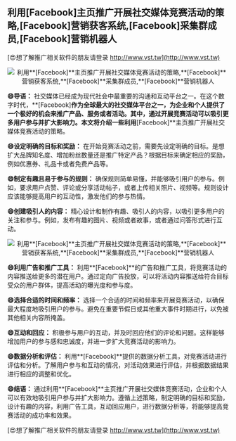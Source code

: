## **利用**[Facebook]**主页推广开展社交媒体竞赛活动的策略,**[Facebook]**营销获客系统,**[Facebook]**采集群成员,**[Facebook]**营销机器人**

[😍想了解推广相关软件的朋友请登录 http://www.vst.tw](http://www.vst.tw)

 <center><img src="https://vst.tw/MP4/tuiguang/png/4.png" alt="利用**[Facebook]**主页推广开展社交媒体竞赛活动的策略,**[Facebook]**营销获客系统,**[Facebook]**采集群成员,**[Facebook]**营销机器人"></center>

**😄导语：**
社交媒体已经成为现代社会中最重要的沟通和互动平台之一。在这个数字时代，**[Facebook]**作为全球最大的社交媒体平台之一，为企业和个人提供了一个极好的机会来推广产品、服务或者活动。其中，通过开展竞赛活动可以吸引更多用户参与并扩大影响力。本文将介绍一些利用**[Facebook]**主页推广开展社交媒体竞赛活动的策略。

**😄设定明确的目标和奖励：**
在开始竞赛活动之前，需要先设定明确的目标。是想扩大品牌知名度、增加粉丝数量还是推广特定产品？根据目标来确定相应的奖励，例如优惠券、礼品卡或者免费产品等。

**😄制定有趣且易于参与的规则：**
确保规则简单易懂，并能够吸引用户的参与。例如，要求用户点赞、评论或分享活动帖子，或者上传相关照片、视频等。规则设计应该能够提高用户的互动性，激发他们的参与热情。

**😄创建吸引人的内容：**
精心设计和制作有趣、吸引人的内容，以吸引更多用户的关注和参与。例如，发布有趣的图片、视频或者故事，或者通过问答形式进行互动。

 <center><img src="https://vst.tw/MP4/tuiguang/png/1.png" alt="利用**[Facebook]**主页推广开展社交媒体竞赛活动的策略,**[Facebook]**营销获客系统,**[Facebook]**采集群成员,**[Facebook]**营销机器人"></center>

**😄利用广告和推广工具：**
利用**[Facebook]**的广告和推广工具，将竞赛活动的内容推送给更多的潜在用户。通过定向广告投放，可以将活动内容推送给符合目标受众的用户群体，提高活动的曝光度和参与度。

**😄选择合适的时间和频率：**
选择一个合适的时间和频率来开展竞赛活动，以确保最大程度地吸引用户的参与。避免在重要节假日或其他重大事件时期进行，以免被其他相关内容所掩盖。

**😄互动和回应：**
积极参与用户的互动，并及时回应他们的评论和问题。这样能够增加用户的参与感和忠诚度，并进一步扩大竞赛活动的影响力。

**😄数据分析和评估：**
利用**[Facebook]**提供的数据分析工具，对竞赛活动进行评估和分析。了解用户参与和互动的情况，对活动效果进行评估，并根据数据结果进行相应的调整和优化。

**😄结语：**
通过利用**[Facebook]**主页推广开展社交媒体竞赛活动，企业和个人可以有效地吸引用户参与并扩大影响力。遵循上述策略，制定明确的目标和奖励，设计有趣的内容，利用广告工具，互动回应用户，进行数据分析等，将能够提高竞赛活动的成功率和效果。

[😍想了解推广相关软件的朋友请登录 http://www.vst.tw](http://www.vst.tw)



